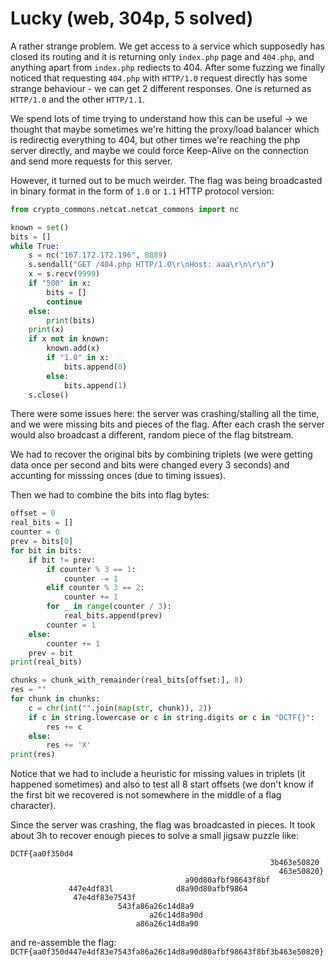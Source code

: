 # Lucky (web, 304p, 5 solved)

A rather strange problem.
We get access to a service which supposedly has closed its routing and it is returning only `index.php` page and `404.php`, and anything apart from `index.php` rediects to 404.
After some fuzzing we finally noticed that requesting `404.php` with `HTTP/1.0` request directly has some strange behaviour - we can get 2 different responses.
One is returned as `HTTP/1.0` and the other `HTTP/1.1`.

We spend lots of time trying to understand how this can be useful -> we thought that maybe sometimes we're hitting the proxy/load balancer which is redirectig everything to 404, but other times we're reaching the php server directly, and maybe we could force Keep-Alive on the connection and send more requests for this server.

However, it turned out to be much weirder. 
The flag was being broadcasted in binary format in the form of `1.0` or `1.1` HTTP protocol version:

```python
from crypto_commons.netcat.netcat_commons import nc

known = set()
bits = []
while True:
    s = nc("167.172.172.196", 8889)
    s.sendall("GET /404.php HTTP/1.0\r\nHost: aaa\r\n\r\n")
    x = s.recv(9999)
    if "500" in x:
        bits = []
        continue
    else:
        print(bits)
    print(x)
    if x not in known:
        known.add(x)
        if "1.0" in x:
            bits.append(0)
        else:
            bits.append(1)
    s.close()
```

There were some issues here: the server was crashing/stalling all the time, and we were missing bits and pieces of the flag.
After each crash the server would also broadcast a different, random piece of the flag bitstream.

We had to recover the original bits by combining triplets (we were getting data once per second and bits were changed every 3 seconds) and accunting for misssing onces (due to timing issues).

Then we had to combine the bits into flag bytes:

```python
offset = 0
real_bits = []
counter = 0
prev = bits[0]
for bit in bits:
    if bit != prev:
        if counter % 3 == 1:
            counter -= 1
        elif counter % 3 == 2:
            counter += 1
        for _ in range(counter / 3):
            real_bits.append(prev)
        counter = 1
    else:
        counter += 1
    prev = bit
print(real_bits)

chunks = chunk_with_remainder(real_bits[offset:], 8)
res = ""
for chunk in chunks:
    c = chr(int("".join(map(str, chunk)), 2))
    if c in string.lowercase or c in string.digits or c in "DCTF{}":
        res += c
    else:
        res += 'X'
print(res)
```

Notice that we had to include a heuristic for missing values in triplets (it happened sometimes) and also to test all 8 start offsets (we don't know if the first bit we recovered is not somewhere in the middle of a flag character).

Since the server was crashing, the flag was broadcasted in pieces.
It took about 3h to recover enough pieces to solve a small jigsaw puzzle like:

```
DCTF{aa0f350d4
                                                          3b463e50820
                                                            463e50820}
                                       a90d80afbf98643f8bf
             447e4df83l              d8a90d80afbf9864
              47e4df83e7543f   
                        543fa86a26c14d8a9
                               a26c14d8a90d
                            a86a26c14d8a90
```

and re-assemble the flag: `DCTF{aa0f350d447e4df83e7543fa86a26c14d8a90d80afbf98643f8bf3b463e50820}`
